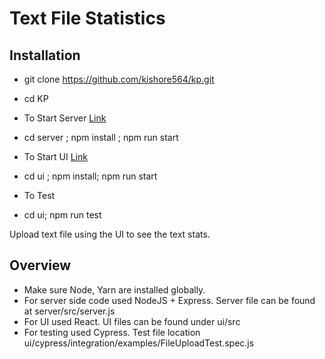 # Text File Statistics

## Installation

* git clone https://github.com/kishore564/kp.git
* cd KP

* To Start Server [Link](http://localhost:8005/upload) 
* cd server ; npm install ; npm run start

* To Start UI [Link](http://localhost:3000/) 
* cd ui ; npm install; npm run start

* To Test
* cd ui; npm run test

Upload text file using the UI to see the text stats.

## Overview

* Make sure Node, Yarn are installed globally.
* For server side code used NodeJS + Express. Server file can be found at server/src/server.js
* For UI used React. UI files can be found under ui/src
* For testing used Cypress. Test file location ui/cypress/integration/examples/FileUploadTest.spec.js


 
